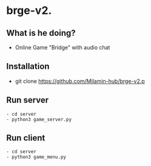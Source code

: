 # brge-v2.

## What is he doing?
- Online Game "Bridge" with audio chat

## Installation
- git clone https://github.com/Milamin-hub/brge-v2.p

## Run server
    - cd server
    - python3 game_server.py

## Run client
    - cd server
    - python3 game_menu.py


